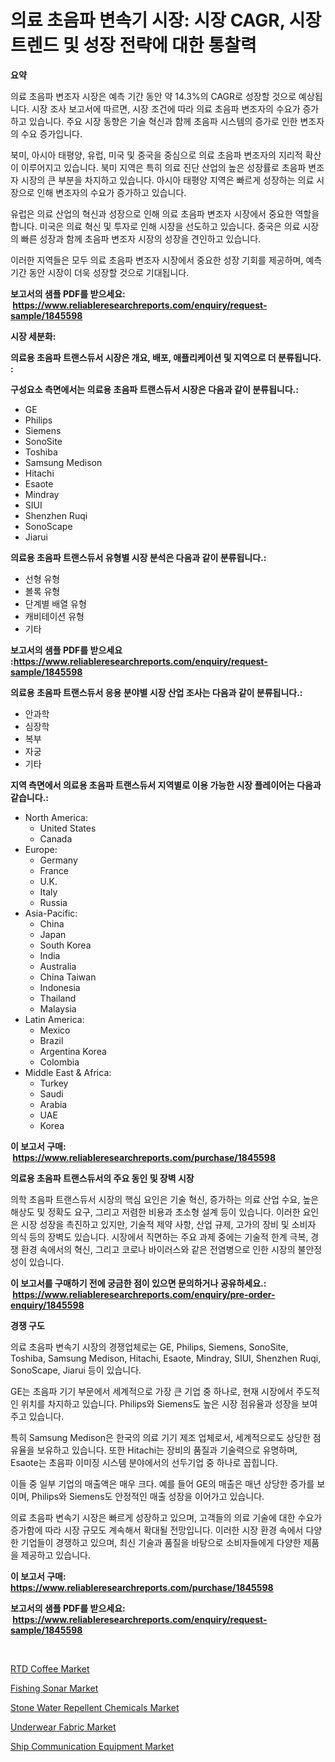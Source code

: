 <p><h1>의료 초음파 변속기 시장: 시장 CAGR, 시장 트렌드 및 성장 전략에 대한 통찰력</h1></p><p><strong>요약</strong></p>
<p><p>의료 초음파 변조자 시장은 예측 기간 동안 약 14.3%의 CAGR로 성장할 것으로 예상됩니다. 시장 조사 보고서에 따르면, 시장 조건에 따라 의료 초음파 변조자의 수요가 증가하고 있습니다. 주요 시장 동향은 기술 혁신과 함께 초음파 시스템의 증가로 인한 변조자의 수요 증가입니다.</p><p>북미, 아시아 태평양, 유럽, 미국 및 중국을 중심으로 의료 초음파 변조자의 지리적 확산이 이루어지고 있습니다. 북미 지역은 특히 의료 진단 산업의 높은 성장률로 초음파 변조자 시장의 큰 부분을 차지하고 있습니다. 아시아 태평양 지역은 빠르게 성장하는 의료 시장으로 인해 변조자의 수요가 증가하고 있습니다.</p><p>유럽은 의료 산업의 혁신과 성장으로 인해 의료 초음파 변조자 시장에서 중요한 역할을 합니다. 미국은 의료 혁신 및 투자로 인해 시장을 선도하고 있습니다. 중국은 의료 시장의 빠른 성장과 함께 초음파 변조자 시장의 성장을 견인하고 있습니다.</p><p>이러한 지역들은 모두 의료 초음파 변조자 시장에서 중요한 성장 기회를 제공하며, 예측 기간 동안 시장이 더욱 성장할 것으로 기대됩니다.</p></p>
<p><strong>보고서의 샘플 PDF를 받으세요: &nbsp;<a href="https://www.reliableresearchreports.com/enquiry/request-sample/1845598">https://www.reliableresearchreports.com/enquiry/request-sample/1845598</a></strong></p>
<p><strong>시장 세분화:</strong></p>
<p><strong> 의료용 초음파 트랜스듀서 시장은 개요, 배포, 애플리케이션 및 지역으로 더 분류됩니다. :</strong></p>
<p><strong>구성요소 측면에서는 의료용 초음파 트랜스듀서 시장은 다음과 같이 분류됩니다.:</strong></p>
<p><ul><li>GE</li><li>Philips</li><li>Siemens</li><li>SonoSite</li><li>Toshiba</li><li>Samsung Medison</li><li>Hitachi</li><li>Esaote</li><li>Mindray</li><li>SIUI</li><li>Shenzhen Ruqi</li><li>SonoScape</li><li>Jiarui</li></ul></p>
<p><strong> 의료용 초음파 트랜스듀서 유형별 시장 분석은 다음과 같이 분류됩니다.:</strong></p>
<p><ul><li>선형 유형</li><li>볼록 유형</li><li>단계별 배열 유형</li><li>캐비테이션 유형</li><li>기타</li></ul></p>
<p><strong>보고서의 샘플 PDF를 받으세요 :<a href="https://www.reliableresearchreports.com/enquiry/request-sample/1845598">https://www.reliableresearchreports.com/enquiry/request-sample/1845598</a></strong></p>
<p><strong> 의료용 초음파 트랜스듀서 응용 분야별 시장 산업 조사는 다음과 같이 분류됩니다.:</strong></p>
<p><ul><li>안과학</li><li>심장학</li><li>복부</li><li>자궁</li><li>기타</li></ul></p>
<p><strong>지역 측면에서 의료용 초음파 트랜스듀서 지역별로 이용 가능한 시장 플레이어는 다음과 같습니다.:</strong></p>
<p><ul>
    <li>
        North America:
        <ul>
            <li>United States</li>
            <li>Canada</li>
        </ul>
    </li>
    <li>
        Europe:
        <ul>
            <li>Germany</li>
            <li>France</li>
            <li>U.K.</li>
            <li>Italy</li>
            <li>Russia</li>
        </ul>
    </li>
    <li>
        Asia-Pacific:
        <ul>
            <li>China</li>
            <li>Japan</li>
            <li>South Korea</li>
            <li>India</li>
            <li>Australia</li>
            <li>China Taiwan</li>
            <li>Indonesia</li>
            <li>Thailand</li>
            <li>Malaysia</li>
        </ul>
    </li>
    <li>
        Latin America:
        <ul>
            <li>Mexico</li>
            <li>Brazil</li>
            <li>Argentina Korea</li>
            <li>Colombia</li>
        </ul>
    </li>
    <li>
        Middle East & Africa:
        <ul>
            <li>Turkey</li>
            <li>Saudi</li>
            <li>Arabia</li>
            <li>UAE</li>
            <li>Korea</li>
        </ul>
    </li>
    </ul></p>
<p><strong>이 보고서 구매: &nbsp;<a href="https://www.reliableresearchreports.com/purchase/1845598">https://www.reliableresearchreports.com/purchase/1845598</a></strong></p>
<p><strong>의료용 초음파 트랜스듀서의 주요 동인 및 장벽 시장</strong></p>
<p><p>의학 초음파 트랜스듀서 시장의 핵심 요인은 기술 혁신, 증가하는 의료 산업 수요, 높은 해상도 및 정확도 요구, 그리고 저렴한 비용과 초소형 설계 등이 있습니다. 이러한 요인은 시장 성장을 촉진하고 있지만, 기술적 제약 사항, 산업 규제, 고가의 장비 및 소비자 의식 등의 장벽도 있습니다. 시장에서 직면하는 주요 과제 중에는 기술적 한계 극복, 경쟁 환경 속에서의 혁신, 그리고 코로나 바이러스와 같은 전염병으로 인한 시장의 불안정성이 있습니다.</p></p>
<p><strong>이 보고서를 구매하기 전에 궁금한 점이 있으면 문의하거나 공유하세요.: &nbsp;<a href="https://www.reliableresearchreports.com/enquiry/pre-order-enquiry/1845598">https://www.reliableresearchreports.com/enquiry/pre-order-enquiry/1845598</a></strong></p>
<p><strong>경쟁 구도</strong></p>
<p><p>의료 초음파 변속기 시장의 경쟁업체로는 GE, Philips, Siemens, SonoSite, Toshiba, Samsung Medison, Hitachi, Esaote, Mindray, SIUI, Shenzhen Ruqi, SonoScape, Jiarui 등이 있습니다. </p><p>GE는 초음파 기기 부문에서 세계적으로 가장 큰 기업 중 하나로, 현재 시장에서 주도적인 위치를 차지하고 있습니다. Philips와 Siemens도 높은 시장 점유율과 성장을 보여주고 있습니다.</p><p>특히 Samsung Medison은 한국의 의료 기기 제조 업체로서, 세계적으로도 상당한 점유율을 보유하고 있습니다. 또한 Hitachi는 장비의 품질과 기술력으로 유명하며, Esaote는 초음파 이미징 시스템 분야에서의 선두기업 중 하나로 꼽힙니다.</p><p>이들 중 일부 기업의 매출액은 매우 크다. 예를 들어 GE의 매출은 매년 상당한 증가를 보이며, Philips와 Siemens도 안정적인 매출 성장을 이어가고 있습니다.</p><p>의료 초음파 변속기 시장은 빠르게 성장하고 있으며, 고객들의 의료 기술에 대한 수요가 증가함에 따라 시장 규모도 계속해서 확대될 전망입니다. 이러한 시장 환경 속에서 다양한 기업들이 경쟁하고 있으며, 최신 기술과 품질을 바탕으로 소비자들에게 다양한 제품을 제공하고 있습니다.</p></p>
<p><strong>이 보고서 구매: &nbsp; <a href="https://www.reliableresearchreports.com/purchase/1845598">https://www.reliableresearchreports.com/purchase/1845598</a></strong></p>
<p><strong>보고서의 샘플 PDF를 받으세요: &nbsp;<a href="https://www.reliableresearchreports.com/enquiry/request-sample/1845598">https://www.reliableresearchreports.com/enquiry/request-sample/1845598</a></strong><strong></strong></p>
<p>&nbsp;</p>
<p><p><a href="https://view.publitas.com/reportprime-1/rtd-coffee-market-research-report-reveals-the-latest-trends-and-opportunities-of-this-market-for-period-from-2024-2031/">RTD Coffee Market</a></p><p><a href="https://silk-columnist-571.notion.site/Fishing-Sonar-Market-Size-Market-Share-and-Global-Market-Analysis-Report-2024-2031-cd21a4a8d96d40c9ae3700ed1a9c3972">Fishing Sonar Market</a></p><p><a href="https://view.publitas.com/reportprime-1/stone-water-repellent-chemicals-market-analysis-examines-its-scope-on-growth-opportunities-and-forecasted-trends-spanning-from-2023-to-2030/">Stone Water Repellent Chemicals Market</a></p><p><a href="https://github.com/joannesouthgate/Market-Research-Report-List-2/blob/main/underwear-fabric-market.md">Underwear Fabric Market</a></p><p><a href="https://cat-emmental-94b.notion.site/Ship-Communication-Equipment-Market-Size-Furnishes-Valuable-Information-Encompassing-Market-Share-M-646230d1bf6a494da68aa86e650da539">Ship Communication Equipment Market</a></p></p>